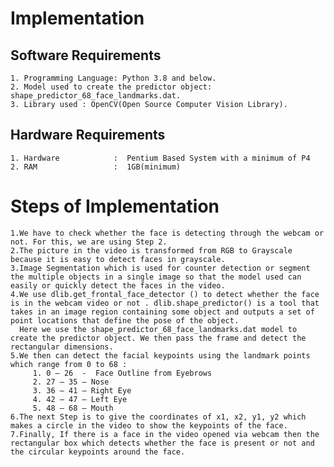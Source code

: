 # Implementation

  ## Software Requirements
    1. Programming Language: Python 3.8 and below.
    2. Model used to create the predictor object: shape_predictor_68_face_landmarks.dat.
    3. Library used : OpenCV(Open Source Computer Vision Library).
    
  ## Hardware Requirements
    1. Hardware            :  Pentium Based System with a minimum of P4
    2. RAM                 :  1GB(minimum)

# Steps of Implementation
    1.We have to check whether the face is detecting through the webcam or not. For this, we are using Step 2.
    2.The picture in the video is transformed from RGB to Grayscale because it is easy to detect faces in grayscale.
    3.Image Segmentation which is used for counter detection or segment the multiple objects in a single image so that the model used can easily or quickly detect the faces in the video.
    4.We use dlib.get_frontal_face_detector () to detect whether the face is in the webcam video or not . dlib.shape_predictor() is a tool that takes in an image region containing some object and outputs a set of point locations that define the pose of the object. 
      Here we use the shape_predictor_68_face_landmarks.dat model to create the predictor object. We then pass the frame and detect the rectangular dimensions.
    5.We then can detect the facial keypoints using the landmark points which range from 0 to 68 : 
         1. 0 – 26  -  Face Outline from Eyebrows
         2. 27 – 35 – Nose
         3. 36 – 41 – Right Eye
         4. 42 – 47 – Left Eye
         5. 48 – 68 – Mouth
    6.The next Step is to give the coordinates of x1, x2, y1, y2 which makes a circle in the video to show the keypoints of the face.
    7.Finally, If there is a face in the video opened via webcam then the rectangular box which detects whether the face is present or not and the circular keypoints around the face.

     
